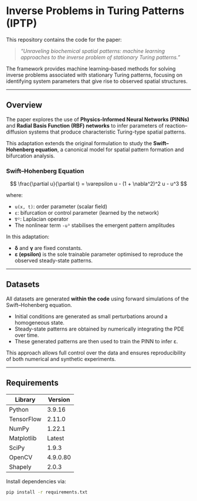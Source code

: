 # Inverse Problems in Turing Patterns (IPTP)

This repository contains the code for the paper:  
> *“Unraveling biochemical spatial patterns: machine learning approaches to the inverse problem of stationary Turing patterns.”*

The framework provides machine learning–based methods for solving inverse problems associated with stationary Turing patterns, focusing on identifying system parameters that give rise to observed spatial structures.

---

## Overview

The paper explores the use of **Physics-Informed Neural Networks (PINNs)** and **Radial Basis Function (RBF) networks** to infer parameters of reaction–diffusion systems that produce characteristic Turing-type spatial patterns.  

This adaptation extends the original formulation to study the **Swift–Hohenberg equation**, a canonical model for spatial pattern formation and bifurcation analysis.

### Swift–Hohenberg Equation

$$
\frac{\partial u}{\partial t} = \varepsilon u - (1 + \nabla^2)^2 u - u^3
$$

where:

- `u(x, t)`: order parameter (scalar field)  
- `ε`: bifurcation or control parameter (learned by the network)  
- `∇²`: Laplacian operator  
- The nonlinear term `-u³` stabilises the emergent pattern amplitudes  

In this adaptation:
- **δ** and **γ** are fixed constants.  
- **ε (epsilon)** is the sole trainable parameter optimised to reproduce the observed steady-state patterns.

---

## Datasets

All datasets are generated **within the code** using forward simulations of the Swift–Hohenberg equation.  

- Initial conditions are generated as small perturbations around a homogeneous state.  
- Steady-state patterns are obtained by numerically integrating the PDE over time.  
- These generated patterns are then used to train the PINN to infer ε.

This approach allows full control over the data and ensures reproducibility of both numerical and synthetic experiments.

---

## Requirements

| Library | Version |
|---------|---------|
| Python | 3.9.16 |
| TensorFlow | 2.11.0 |
| NumPy | 1.22.1 |
| Matplotlib | Latest |
| SciPy | 1.9.3 |
| OpenCV | 4.9.0.80 |
| Shapely | 2.0.3 |

Install dependencies via:

```bash
pip install -r requirements.txt

